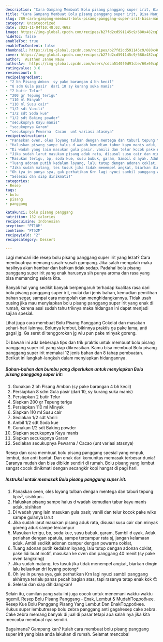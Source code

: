 ```yaml
---
description: "Cara Gampang Membuat Bolu pisang panggang super irit, Bisa Manjain Lidah"
title: "Cara Gampang Membuat Bolu pisang panggang super irit, Bisa Manjain Lidah"
slug: 789-cara-gampang-membuat-bolu-pisang-panggang-super-irit-bisa-manjain-lidah
category: Uncategorized
date: 2021-11-04T10:48:03.469Z
image: https://img-global.cpcdn.com/recipes/b27fd2cd591145c9/680x482cq70/bolu-pisang-panggang-super-irit-foto-resep-utama.jpg
hideToc: false
enableToc: true
enableTocContent: false
thumbnail: https://img-global.cpcdn.com/recipes/b27fd2cd591145c9/680x482cq70/bolu-pisang-panggang-super-irit-foto-resep-utama.jpg
cover: https://img-global.cpcdn.com/recipes/b27fd2cd591145c9/680x482cq70/bolu-pisang-panggang-super-irit-foto-resep-utama.jpg
author:  Austhen Janne Nauw
authorAv:  https://img-global.cpcdn.com/users/cdca5140f0d91cbe/60x60cq50/avatar.jpg
ratingvalue: 3.6
reviewcount: 6
recipeingredient:
- "2 bh Pisang Ambon  sy pake barangan 4 bh kecil"
- "8 sdm Gula pasir  dari 10 sy kurang suka manis"
- "2 butir Telur"
- "200 gr Tepung terigu"
- "110 ml Minyak"
- "110 ml Susu cair"
- "1/2 sdt Vanili"
- "1/2 sdt Soda kue"
- "1/2 sdt Baking powder"
- "secukupnya Kayu manis"
- "secukupnya Garam"
- "secukupnya Pewarna  Cacao  unt variasi atasnya"
recipeinstructions:
- "Panaskan oven, oles loyang tulban dengan mentega dan taburi tepung tipis², sisihkan.."
- "Haluskan pisang sampe halus d wadah kemudian tabur kayu manis aduk, sisihkan"
- "Di wadah yang lain masukan gula pasir, vanili dan telur kocok pake wiks sampe gulanya larut"
- "Jika sudah larut masukan pisang aduk rata, disusul susu cair dan minyak goreng aduk sampe tercampur"
- "Masukan terigu, bp, soda kue, susu bubuk, garam, Sambil d ayak. Aduk perlahan dengan spatula, sampe tercampur rata sj, jangan kelamaan aduk. Ambil sedikit adonan campur dengan pewarna coklat,"
- "Tuang adonan putih kedalam loyang, lalu tutup dengan adonan coklat, pake lidi buat motif, masukan ke oven dan panggang 40 menit (sy pake oven tangkring)"
- "Jika sudah matang, tes tusuk jika tidak menempel angkat, biarkan dingin lalu keluarkan dri loyang potong²"
- "Oh iya in punya sya, gak perhatikan Krn lagi nyuci sambil panggang akhirnya terlalu panas pecah bagian atas, tapi rasanya tetap enak kok 😉"
- "Selesai dan siap dinikmati!"
categories:
- Resep
tags:
- bolu
- pisang
- panggang

katakunci: bolu pisang panggang 
nutrition: 132 calories
recipecuisine: Indonesian
preptime: "PT18M"
cooktime: "PT52M"
recipeyield: "2"
recipecategory: Dessert

---
```



Lagi mencari ide resep bolu pisang panggang super irit yang lezat? Cara membuatnya memang susah-susah gampang. Jika salah mengolah maka hasilnya akan hambar dan bahkan tidak sedap. Padahal bolu pisang panggang super irit yang enak harusnya sih punya aroma dan rasa yang bisa memancing selera kita.


Banyak hal yang sedikit banyak berpengaruh terhadap kualitas rasa dari bolu pisang panggang super irit, mulai dari jenis bahan, kemudian pemilihan bahan segar, sampai cara mengolah dan menghidangkannya. Tidak usah pusing jika mau menyiapkan bolu pisang panggang super irit yang enak di rumah, karena asal sudah tahu triknya maka hidangan ini dapat menjadi sajian spesial.

Lihat juga cara membuat Bolu Pisang Panggang Cokelat dan masakan sehari-hari lainnya. Bolunya lembut, bikinnya praktis ga pake lama, anti gagal jg. Ga seret di tenggorokan jg wlu pun pake minyak goreng.


Di bawah ini ada beberapa tips dan trik praktis untuk membuat bolu pisang panggang super irit yang siap dikreasikan. Kamu bisa membuat Bolu pisang panggang super irit memakai 12 jenis bahan dan 8 tahap pembuatan. Berikut ini langkah-langkah dalam menyiapkan hidangannya.

<!--inarticleads1-->

##### Bahan-bahan dan bumbu yang diperlukan untuk menyiapkan Bolu pisang panggang super irit:

1. Gunakan 2 bh Pisang Ambon  (sy pake barangan 4 bh kecil)
1. Persiapkan 8 sdm Gula pasir  (dari 10, sy kurang suka manis)
1. Persiapkan 2 butir Telur
1. Siapkan 200 gr Tepung terigu
1. Persiapkan 110 ml Minyak
1. Siapkan 110 ml Susu cair
1. Sediakan 1/2 sdt Vanili
1. Ambil 1/2 sdt Soda kue
1. Gunakan 1/2 sdt Baking powder
1. Siapkan secukupnya Kayu manis
1. Siapkan secukupnya Garam
1. Sediakan secukupnya Pewarna / Cacao  (unt variasi atasnya)


Resep dan cara membuat bolu pisang panggang spesial yang empuk, lembut, dan anti bantat. Dan enak dari komunitas memasak terbesar dunia! Caranya mudah dan bisa dibikin sendiri di rumah. Bolu pisang yang lembut sangat cocok dinikmati dengan secangkir kopi hangat di pagi hari. 

<!--inarticleads2-->

##### Instruksi untuk memasak Bolu pisang panggang super irit:

1. Panaskan oven, oles loyang tulban dengan mentega dan taburi tepung tipis², sisihkan..
1. Haluskan pisang sampe halus d wadah kemudian tabur kayu manis aduk, sisihkan
1. Di wadah yang lain masukan gula pasir, vanili dan telur kocok pake wiks sampe gulanya larut
1. Jika sudah larut masukan pisang aduk rata, disusul susu cair dan minyak goreng aduk sampe tercampur
1. Masukan terigu, bp, soda kue, susu bubuk, garam, Sambil d ayak. Aduk perlahan dengan spatula, sampe tercampur rata sj, jangan kelamaan aduk. Ambil sedikit adonan campur dengan pewarna coklat,
1. Tuang adonan putih kedalam loyang, lalu tutup dengan adonan coklat, pake lidi buat motif, masukan ke oven dan panggang 40 menit (sy pake oven tangkring)
1. Jika sudah matang, tes tusuk jika tidak menempel angkat, biarkan dingin lalu keluarkan dri loyang potong²
1. Oh iya in punya sya, gak perhatikan Krn lagi nyuci sambil panggang akhirnya terlalu panas pecah bagian atas, tapi rasanya tetap enak kok 😉
1. Selesai dan siap dihidangkan!

Selain itu, camilan yang satu ini juga cocok untuk menemani waktu-waktu ngemil. Resep Bolu Pisang Panggang - Enak, Lembut &amp; MudahПодробнее. Resep Kue Bolu Panggang Pisang Yang Lembut Dan EnakПодробнее. Kukus super lembutresep bolu zebra panggang anti gagalresep cake zebra. Cake zebra memang banyak di jual di pasar tetapi apa salah nya jika kita mencoba membuat nya sendiri. 

Bagaimana? Gampang kan? Itulah cara membuat bolu pisang panggang super irit yang bisa anda lakukan di rumah. Selamat mencoba!
